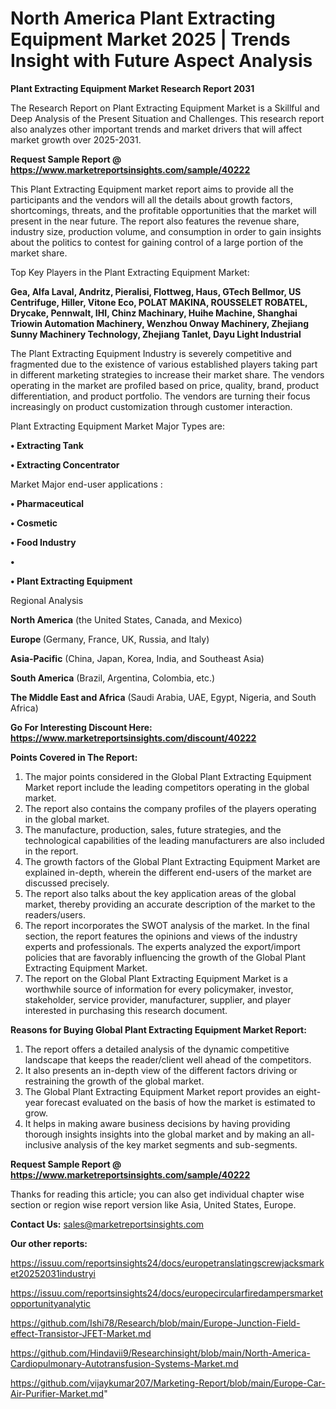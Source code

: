 # North America Plant Extracting Equipment Market 2025 | Trends Insight with Future Aspect Analysis

<strong>Plant Extracting Equipment Market Research Report 2031</strong>

The Research Report on Plant Extracting Equipment Market is a Skillful and Deep Analysis of the Present Situation and Challenges. This research report also analyzes other important trends and market drivers that will affect market growth over 2025-2031.

<strong>Request Sample Report @ <a href=https://www.marketreportsinsights.com/sample/40222>https://www.marketreportsinsights.com/sample/40222</a></strong>

This Plant Extracting Equipment market report aims to provide all the participants and the vendors will all the details about growth factors, shortcomings, threats, and the profitable opportunities that the market will present in the near future. The report also features the revenue share, industry size, production volume, and consumption in order to gain insights about the politics to contest for gaining control of a large portion of the market share.

Top Key Players in the Plant Extracting Equipment Market:

<strong>Gea, Alfa Laval, Andritz, Pieralisi, Flottweg, Haus, GTech Bellmor, US Centrifuge, Hiller, Vitone Eco, POLAT MAKINA, ROUSSELET ROBATEL, Drycake, Pennwalt, IHI, Chinz Machinary, Huihe Machine, Shanghai Triowin Automation Machinery, Wenzhou Onway Machinery, Zhejiang Sunny Machinery Technology, Zhejiang Tanlet, Dayu Light Industrial</strong>

The Plant Extracting Equipment Industry is severely competitive and fragmented due to the existence of various established players taking part in different marketing strategies to increase their market share. The vendors operating in the market are profiled based on price, quality, brand, product differentiation, and product portfolio. The vendors are turning their focus increasingly on product customization through customer interaction.

Plant Extracting Equipment Market Major Types are:

<strong>•  Extracting Tank

•  Extracting Concentrator</strong>

Market Major end-user applications :

<strong>•  Pharmaceutical

•  Cosmetic

•  Food Industry

•  

•  Plant Extracting Equipment</strong>

Regional Analysis

</u><strong><b>North America</b></strong> (the United States, Canada, and Mexico)

<strong><b>Europe </b></strong>(Germany, France, UK, Russia, and Italy)

<strong><b>Asia-Pacific</b></strong> (China, Japan, Korea, India, and Southeast Asia)

<strong><b>South America</b></strong> (Brazil, Argentina, Colombia, etc.)

<strong><b>The Middle East and Africa</b></strong> (Saudi Arabia, UAE, Egypt, Nigeria, and South Africa)

<strong>Go For Interesting Discount Here: <a href=https://www.marketreportsinsights.com/discount/40222>https://www.marketreportsinsights.com/discount/40222</a></strong>

<strong>Points Covered in The Report:</strong>
<ol>
  <li>The major points considered in the Global Plant Extracting Equipment Market report include the leading competitors operating in the global market.</li>
  <li>The report also contains the company profiles of the players operating in the global market.</li>
  <li>The manufacture, production, sales, future strategies, and the technological capabilities of the leading manufacturers are also included in the report.</li>
  <li>The growth factors of the Global Plant Extracting Equipment Market are explained in-depth, wherein the different end-users of the market are discussed precisely.</li>
  <li>The report also talks about the key application areas of the global market, thereby providing an accurate description of the market to the readers/users.</li>
  <li>The report incorporates the SWOT analysis of the market. In the final section, the report features the opinions and views of the industry experts and professionals. The experts analyzed the export/import policies that are favorably influencing the growth of the Global Plant Extracting Equipment Market.</li>
  <li>The report on the Global Plant Extracting Equipment Market is a worthwhile source of information for every policymaker, investor, stakeholder, service provider, manufacturer, supplier, and player interested in purchasing this research document.</li>
</ol>
<strong>Reasons for Buying Global Plant Extracting Equipment Market Report:</strong>

<ol>
  <li>The report offers a detailed analysis of the dynamic competitive landscape that keeps the reader/client well ahead of the competitors.</li>
  <li>It also presents an in-depth view of the different factors driving or restraining the growth of the global market.</li>
  <li>The Global Plant Extracting Equipment Market report provides an eight-year forecast evaluated on the basis of how the market is estimated to grow.</li>
  <li>It helps in making aware business decisions by having providing thorough insights insights into the global market and by making an all-inclusive analysis of the key market segments and sub-segments.</li>
</ol>
<strong>Request Sample Report @ <a href=https://www.marketreportsinsights.com/sample/40222>https://www.marketreportsinsights.com/sample/40222</a></strong>


Thanks for reading this article; you can also get individual chapter wise section or region wise report version like Asia, United States, Europe.

<strong>Contact Us:</strong>
sales@marketreportsinsights.com

<strong>Our other reports:</strong>

<a href=https://issuu.com/reportsinsights24/docs/europetranslatingscrewjacksmarket20252031industryi>https://issuu.com/reportsinsights24/docs/europetranslatingscrewjacksmarket20252031industryi</a>

<a href=https://issuu.com/reportsinsights24/docs/europecircularfiredampersmarketopportunityanalytic>https://issuu.com/reportsinsights24/docs/europecircularfiredampersmarketopportunityanalytic</a>

<a href=https://github.com/Ishi78/Research/blob/main/Europe-Junction-Field-effect-Transistor-JFET-Market.md>https://github.com/Ishi78/Research/blob/main/Europe-Junction-Field-effect-Transistor-JFET-Market.md</a>

<a href=https://github.com/Hindavii9/Researchinsight/blob/main/North-America-Cardiopulmonary-Autotransfusion-Systems-Market.md>https://github.com/Hindavii9/Researchinsight/blob/main/North-America-Cardiopulmonary-Autotransfusion-Systems-Market.md</a>

<a href=https://github.com/vijaykumar207/Marketing-Report/blob/main/Europe-Car-Air-Purifier-Market.md>https://github.com/vijaykumar207/Marketing-Report/blob/main/Europe-Car-Air-Purifier-Market.md</a>"
